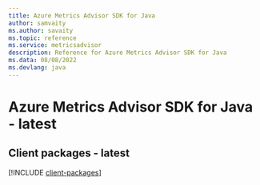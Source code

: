 ```yaml
---
title: Azure Metrics Advisor SDK for Java
author: samvaity
ms.author: savaity
ms.topic: reference
ms.service: metricsadvisor
description: Reference for Azure Metrics Advisor SDK for Java
ms.data: 08/08/2022
ms.devlang: java
---
```

# Azure Metrics Advisor SDK for Java - latest

## Client packages - latest
[!INCLUDE [client-packages](metrics-advisor-client-index.md)]